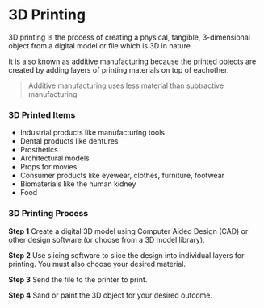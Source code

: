 # 3D Printing

3D printing is the process of creating a physical, tangible, 3-dimensional object from a digital model or file which is 3D in nature. 

It is also known as additive manufacturing because the printed objects are created by adding layers of printing materials on top of eachother. 

> Additive manufacturing uses less material than subtractive manufacturing

### 3D Printed Items

- Industrial products like manufacturing tools
- Dental products like dentures
- Prosthetics
- Architectural models
- Props for movies
- Consumer products like eyewear, clothes, furniture, footwear
- Biomaterials like the human kidney
- Food

### 3D Printing Process

**Step 1**
Create a digital 3D model using Computer Aided Design (CAD) or other design software (or choose from a 3D model library).

**Step 2**
Use slicing software to slice the design into individual layers for printing. You must also choose your desired material.

**Step 3**
Send the file to the printer to print.

**Step 4**
Sand or paint the 3D object for your desired outcome.